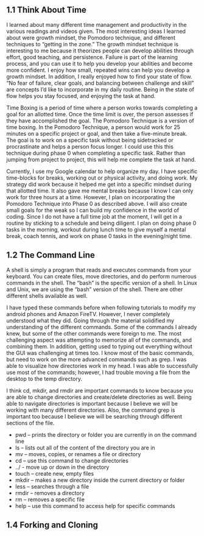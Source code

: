 ## 1.1 Think About Time
I learned about many different time management and productivity in the various readings and videos given. The most interesting ideas I learned about were growth mindset, the Pomodoro technique, and different techniques to “getting in the zone.” The growth mindset technique is interesting to me because it theorizes people can develop abilities through effort, good teaching, and persistence. Failure is part of the learning process, and you can use it to help you develop your abilities and become more confident. I enjoy how small, repeated wins can help you develop a growth mindset.  In addition, I really enjoyed how to find your state of flow. “No fear of failure, clear goals, and balancing between challenge and skill” are concepts I’d like to incorporate in my daily routine. Being in the state of flow helps you stay focused, and enjoying the task at hand.  

Time Boxing is a period of time where a person works towards completing a goal for an allotted time. Once the time limit is over, the person assesses if they have accomplished the goal. The Pomodoro Technique is a version of time boxing. In the Pomodoro Technique, a person would work for 25 minutes on a specific project or goal, and then take a five-minute break. The goal is to work on a specific task without being sidetracked or procrastinate and helps a person focus longer. I could use this this technique during phase 0 when completing a specific task. Rather than jumping from project to project, this will help me complete the task at hand.

Currently, I use my Google calendar to help organize my day. I have specific time-blocks for breaks, working out or physical activity, and doing work. My strategy did work because it helped me get into a specific mindset during that allotted time. It also gave me mental breaks because I know I can only work for three hours at a time. However, I plan on incorporating the Pomodoro Technique into Phase 0 as described above. I will also create small goals for the weak so I can build my confidence in the world of coding. Since I do not have a full time job at the moment, I will get in a routine by sticking to a schedule and being diligent. I plan on doing phase 0 tasks in the morning, workout during lunch time to give myself a mental break, coach tennis, and work on phase 0 tasks in the evening/night time. 
## 1.2 The Command Line
A shell is simply a program that reads and executes commands from your keyboard. You can create files, move directories, and do perform numerous commands in the shell. The “bash” is the specific version of a shell. In Linux and Unix, we are using the “bash” version of the shell. There are other different shells available as well.

I have typed these commands before when following tutorials to modify my android phones and Amazon FireTV. However, I never completely understood what they did. Going through the material solidified my understanding of the different commands. Some of the commands I already knew, but some of the other commands were foreign to me. The most challenging aspect was attempting to memorize all of the commands, and combining them. In addition, getting used to typing out everything without the GUI was challenging at times too. I know most of the basic commands, but need to work on the more advanced commands such as grep. I was able to visualize how directories work in my head. I was able to successfully use most of the commands; however, I had trouble moving a file from the desktop to the temp directory.

I think cd, mkdir, and rmdir are important commands to know because you are able to change directories and create/delete directories as well. Being able to navigate directories is important because I believe we will be working with many different directories. Also, the command grep is important too because I believe we will be searching through different sections of the file.

- pwd – prints the directory or folder you are currently in on the command line
- ls – lists out all of the content of the directory you are in
- mv – moves, copies, or renames a file or directory 
- cd – use this command to change directories
- ../ - move up or down in the directory
- touch – create new, empty files
- mkdir – makes a new directory inside the current directory or folder
- less – searches through a file
- rmdir – removes a directory 
- rm – removes a specific file
- help – use this command to access help for specific commands
## 1.4 Forking and Cloning 